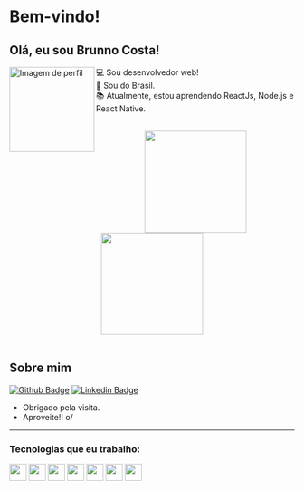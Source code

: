 # Bem-vindo!

## Olá, eu sou Brunno Costa!

<div>
  <img src="https://github.com/Brunno-costa27.png" alt="Imagem de perfil" align="left" width="150" height="150">

:computer: Sou desenvolvedor web!<br>
:house_with_garden: Sou do Brasil.<br>
:books: Atualmente, estou aprendendo ReactJs, Node.js e React Native.
</div>

<br>

<div align="center">
  <a href="https://github.com/Brunno-costa27">
    <img src="https://github-readme-stats.vercel.app/api?username=Brunno-costa27&show_icons=true&theme=dracula&include_all_commits=true&count_private=true" height="180em">
  </a>
  <a href="https://github.com/Brunno-costa27">
    <img src="https://github-readme-stats.vercel.app/api/top-langs/?username=Brunno-costa27&layout=compact&langs_count=7&theme=dracula" height="180em">
  </a>
</div>

<br>

## Sobre mim

[![Github Badge](https://img.shields.io/badge/-Github-000?style=flat-square&logo=Github&logoColor=white&link=https://github.com/Brunno-costa27)](https://github.com/Brunno-costa27)
[![Linkedin Badge](https://img.shields.io/badge/-LinkedIn-blue?style=flat-square&logo=Linkedin&logoColor=white&link=https://www.linkedin.com/feed/?trk=homepage-basic_signin-form_submit)](https://www.linkedin.com/feed/?trk=homepage-basic_signin-form_submit)

- Obrigado pela visita.
- Aproveite!! o/

---

### Tecnologias que eu trabalho:

<code><img height="30" src="https://img.shields.io/badge/JavaScript-F7DF1E?style=for-the-badge&logo=javascript&logoColor=black"></code>
<code><img height="30" src="https://img.shields.io/badge/MySQL-00000F?style=for-the-badge&logo=mysql&logoColor=white"></code>
<code><img height="30" src="https://img.shields.io/badge/PostgreSQL-316192?style=for-the-badge&logo=postgresql&logoColor=white"></code>
<code><img height="30" src="https://img.shields.io/badge/Node.js-339933?style=for-the-badge&logo=nodedotjs&logoColor=white"></code>
<code><img height="30" src="https://img.shields.io/badge/Linux-FCC624?style=for-the-badge&logo=linux&logoColor=black"></code>
<code><img height="30" src="https://img.shields.io/badge/React-20232A?style=for-the-badge&logo=react&logoColor=61DAFB"></code>
<code><img height="30" src="https://img.shields.io/badge/Electron-2B2E3A?style=for-the-badge&logo=electron&logoColor=9FEAF9"></code>
